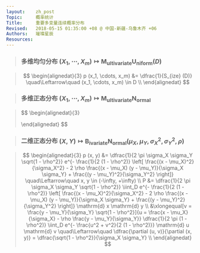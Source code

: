 ```yaml
---
layout:    zh_post
Topic:     概率统计
Title:     重要多变量连续概率分布
Revised:   2018-05-15 01:35:00 +08 @ 中国-新疆-乌鲁木齐 +06
Authors:   璀璨星辰
Resources:
---
```


> ### 多维均匀分布 $(X_1, \cdots, X_m) \mapsto \mathrm{M_{ultivariate} U_{niform}} (D)$

> $$
> \begin{alignedat}{3}
> p (x_1, \cdots, x_m) &= \dfrac{1}{S_{ize} (D)} \quad\Leftarrow\quad (x_1, \cdots, x_m) \in D \\
> \end{alignedat}
> $$
>

> ### 多维正态分布 $(X_1, \cdots, X_m) \mapsto \mathrm{M_{ultivariate} N_{ormal}}$

> $$
> \begin{alignedat}{3}
> 
> \end{alignedat}
> $$
>

> ### 二维正态分布 $(X, Y) \mapsto \mathrm{B_{ivariate} N_{ormal}} (\mu_X, \mu_Y, \sigma_X^2, \sigma_Y^2, \rho)$

> $$
> \begin{alignedat}{3}
> p (x, y) &= \dfrac{1}{2 \pi \sigma_X \sigma_Y \sqrt{1 - \rho^2}} e^{- \frac{1}{2 (1 - \rho^2)} \left[ \frac{(x - \mu_X)^2}{\sigma_X^2} - 2 \rho \frac{(x - \mu_X) (y - \mu_Y)}{\sigma_X \sigma_Y} + \frac{(y - \mu_Y)^2}{\sigma_Y^2} \right]} \quad\Leftarrow\quad x, y \in (-\infty, +\infty) \\
>        P &= \dfrac{1}{2 \pi \sigma_X \sigma_Y \sqrt{1 - \rho^2}} \iint_D e^{- \frac{1}{2 (1 - \rho^2)} \left[ \frac{(x - \mu_X)^2}{\sigma_X^2} - 2 \rho \frac{(x - \mu_X) (y - \mu_Y)}{\sigma_X \sigma_Y} + \frac{(y - \mu_Y)^2}{\sigma_Y^2} \right]} \mathrm{d} x \mathrm{d} y \\
>          &\xlongequal[v = \frac{y - \mu_Y}{\sigma_Y} \sqrt{1 - \rho^2}]{u = \frac{x - \mu_X}{\sigma_X} - \rho \frac{y - \mu_Y}{\sigma_Y}} \dfrac{1}{2 \pi (1 - \rho^2)} \iint_D e^{- \frac{u^2 + v^2}{2 (1 - \rho^2)}} \mathrm{d} u \mathrm{d} v \quad\Leftarrow\quad \dfrac{\partial (u, v)}{\partial (x, y)} = \dfrac{\sqrt{1 - \rho^2}}{\sigma_X \sigma_Y} \\
> \end{alignedat}
> $$
>

